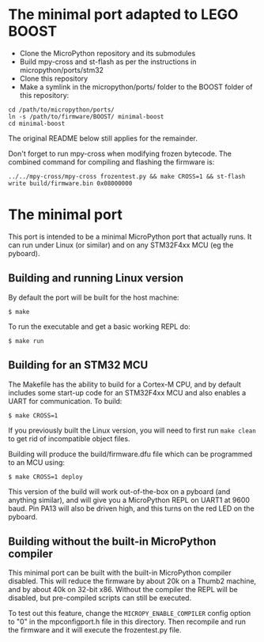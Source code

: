 # The minimal port adapted to LEGO BOOST
- Clone the MicroPython repository and its submodules
- Build mpy-cross and st-flash as per the instructions in micropython/ports/stm32
- Clone this repository
- Make a symlink in the micropython/ports/ folder to the BOOST folder of this repository:

```
cd /path/to/micropython/ports/
ln -s /path/to/firmware/BOOST/ minimal-boost
cd minimal-boost
```

The original README below still applies for the remainder.

Don't forget to run mpy-cross when modifying frozen bytecode. The combined command for compiling and flashing the firmware is:

```
../../mpy-cross/mpy-cross frozentest.py && make CROSS=1 && st-flash write build/firmware.bin 0x08000000
```


# The minimal port

This port is intended to be a minimal MicroPython port that actually runs.
It can run under Linux (or similar) and on any STM32F4xx MCU (eg the pyboard).

## Building and running Linux version

By default the port will be built for the host machine:

    $ make

To run the executable and get a basic working REPL do:

    $ make run

## Building for an STM32 MCU

The Makefile has the ability to build for a Cortex-M CPU, and by default
includes some start-up code for an STM32F4xx MCU and also enables a UART
for communication.  To build:

    $ make CROSS=1

If you previously built the Linux version, you will need to first run
`make clean` to get rid of incompatible object files.

Building will produce the build/firmware.dfu file which can be programmed
to an MCU using:

    $ make CROSS=1 deploy

This version of the build will work out-of-the-box on a pyboard (and
anything similar), and will give you a MicroPython REPL on UART1 at 9600
baud.  Pin PA13 will also be driven high, and this turns on the red LED on
the pyboard.

## Building without the built-in MicroPython compiler

This minimal port can be built with the built-in MicroPython compiler
disabled.  This will reduce the firmware by about 20k on a Thumb2 machine,
and by about 40k on 32-bit x86.  Without the compiler the REPL will be
disabled, but pre-compiled scripts can still be executed.

To test out this feature, change the `MICROPY_ENABLE_COMPILER` config
option to "0" in the mpconfigport.h file in this directory.  Then
recompile and run the firmware and it will execute the frozentest.py
file.
